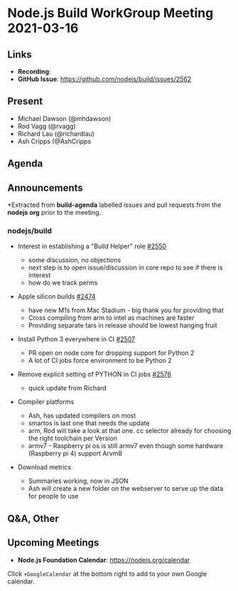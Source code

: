 # Node.js  Build WorkGroup Meeting 2021-03-16

## Links

* **Recording**:  
* **GitHub Issue**: https://github.com/nodejs/build/issues/2562

## Present

* Michael Dawson (@mhdawson)
* Rod Vagg (@rvagg)
* Richard Lau (@richardlau)
* Ash Cripps (@AshCripps

## Agenda

## Announcements
 
*Extracted from **build-agenda** labelled issues and pull requests from the **nodejs org** prior to the meeting.

### nodejs/build

* Interest in establishing a "Build Helper" role [#2550](https://github.com/nodejs/build/issues/2550)
  * some discussion, no objections
  * next step is to open issue/discussion in core repo to see if there is interest
  * how do we track perms

* Apple silicon builds [#2474](https://github.com/nodejs/build/issues/2474)
  * have new M1s from Mac Stadium - big thank you for providing that
  * Cross compiling from arm to intel as machines are faster
  * Providing separate tars in release should be lowest hanging fruit

* Install Python 3 everywhere in CI [#2507](https://github.com/nodejs/build/issues/2507)
  * PR open on node core for dropping support for Python 2
  * A lot of CI jobs force environment to be Python 2

* Remove explicit setting of PYTHON in CI jobs [#2576](https://github.com/nodejs/build/issues/2576)
  * quick update from Richard

* Compiler platforms
  * Ash, has updated compilers on most
  * smartos is last one that needs the update
  * arm, Rod will take a look at that one.  cc selector already for choosing the right toolchain per
    Version
  * armv7 - Raspberry pi os is still armv7 even though some hardware (Raspberry pi 4) support
    Arvm8

* Download metrics
  * Summaries working, now in JSON
  * Ash will create a new folder on the webserver to serve up the data for people to use



## Q&A, Other

## Upcoming Meetings

* **Node.js Foundation Calendar**: https://nodejs.org/calendar

Click `+GoogleCalendar` at the bottom right to add to your own Google calendar.
